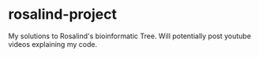 # rosalind-project
My solutions to Rosalind's bioinformatic Tree. Will potentially post youtube videos explaining my code. 

